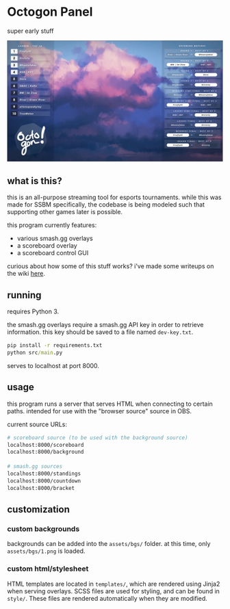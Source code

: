 
Octogon Panel
=============

super early stuff

![Preview Screenshot](preview.png)

## what is this?

this is an all-purpose streaming tool for esports tournaments.
while this was made for SSBM specifically, the codebase is being modeled such that supporting other games later is possible.

this program currently features:

- various smash.gg overlays
- a scoreboard overlay
- a scoreboard control GUI

curious about how some of this stuff works? i've made some writeups on the wiki [here](https://github.com/branden-akana/octogon-panel/wiki/Interfaces).

## running

requires Python 3.

the smash.gg overlays require a smash.gg API key in order to retrieve information. this key should be saved to a file named `dev-key.txt`.

```cmd
pip install -r requirements.txt
python src/main.py
```

serves to localhost at port 8000.

## usage

this program runs a server that serves HTML when connecting to certain paths. intended for use with the "browser source" source in OBS.

current source URLs:
```bash
# scoreboard source (to be used with the background source)
localhost:8000/scoreboard
localhost:8000/background

# smash.gg sources
localhost:8000/standings
localhost:8000/countdown
localhost:8000/bracket
```

## customization

### custom backgrounds

backgrounds can be added into the `assets/bgs/` folder. at this time, only `assets/bgs/1.png` is loaded.

### custom html/stylesheet

HTML templates are located in `templates/`, which are rendered using Jinja2 when serving overlays.
SCSS files are used for styling, and can be found in `style/`. These files are rendered automatically when they are modified.
